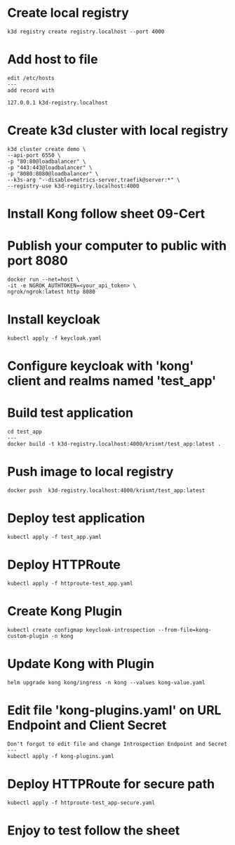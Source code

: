 # Create local registry
```
k3d registry create registry.localhost --port 4000
```

# Add host to file
```
edit /etc/hosts
---
add record with

127.0.0.1 k3d-registry.localhost
```

# Create k3d cluster with local registry
```
k3d cluster create demo \
--api-port 6550 \
-p "80:80@loadbalancer" \
-p "443:443@loadbalancer" \
-p "8080:8080@loadbalancer" \
--k3s-arg "--disable=metrics-server,traefik@server:*" \
--registry-use k3d-registry.localhost:4000
```

# Install Kong follow sheet 09-Cert

# Publish your computer to public with port 8080
```
docker run --net=host \
-it -e NGROK_AUTHTOKEN=<your_api_token> \ 
ngrok/ngrok:latest http 8080
```

# Install keycloak
```
kubectl apply -f keycloak.yaml
```

# Configure keycloak with 'kong' client and realms named 'test_app'

# Build test application
```
cd test_app
---
docker build -t k3d-registry.localhost:4000/krismt/test_app:latest .
```

# Push image to local registry
```
docker push  k3d-registry.localhost:4000/krismt/test_app:latest
```

# Deploy test application
```
kubectl apply -f test_app.yaml
```

# Deploy HTTPRoute 
```
kubectl apply -f httproute-test_app.yaml
```

# Create Kong Plugin
```
kubectl create configmap keycloak-introspection --from-file=kong-custom-plugin -n kong
```

# Update Kong with Plugin
```
helm upgrade kong kong/ingress -n kong --values kong-value.yaml
```

# Edit file 'kong-plugins.yaml' on URL Endpoint and Client Secret
```
Don't forgot to edit file and change Introspection Endpoint and Secret
---
kubectl apply -f kong-plugins.yaml
```

# Deploy HTTPRoute for secure path
```
kubectl apply -f httproute-test_app-secure.yaml
```

# Enjoy to test follow the sheet

